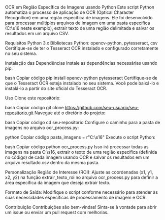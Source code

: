 OCR em Região Específica de Imagens usando Python
Este script Python automatiza o processo de aplicação de OCR (Optical Character Recognition) em uma região específica de imagens. Ele foi desenvolvido para processar múltiplos arquivos de imagem em uma pasta específica (C:\s16 neste exemplo), extrair texto de uma região delimitada e salvar os resultados em um arquivo CSV.

Requisitos
Python 3.x
Bibliotecas Python: opencv-python, pytesseract, csv
Certifique-se de ter o Tesseract OCR instalado e configurado corretamente no seu sistema.

Instalação das Dependências
Instale as dependências necessárias usando pip:

bash
Copiar código
pip install opencv-python pytesseract
Certifique-se de que o Tesseract OCR esteja instalado no seu sistema. Você pode baixá-lo e instalá-lo a partir do site oficial do Tesseract OCR.

Uso
Clone este repositório:

bash
Copiar código
git clone https://github.com/seu-usuario/seu-repositorio.git
Navegue até o diretório do projeto:

bash
Copiar código
cd seu-repositorio
Configure o caminho para a pasta de imagens no arquivo ocr_process.py:

python
Copiar código
pasta_imagens = r"C:\s16"
Execute o script Python:

bash
Copiar código
python ocr_process.py
Isso irá processar todas as imagens na pasta C:\s16, extrair o texto de uma região específica (definida no código) de cada imagem usando OCR e salvar os resultados em um arquivo resultado.csv dentro da mesma pasta.

Personalização
Região de Interesse (ROI): Ajuste as coordenadas (x1, y1, x2, y2) na função extrair_texto_roi no arquivo ocr_process.py para definir a área específica da imagem que deseja extrair texto.

Formato de Saída: Modifique o script conforme necessário para atender às suas necessidades específicas de processamento de imagem e OCR.

Contribuição
Contribuições são bem-vindas! Sinta-se à vontade para abrir um issue ou enviar um pull request com melhorias.
